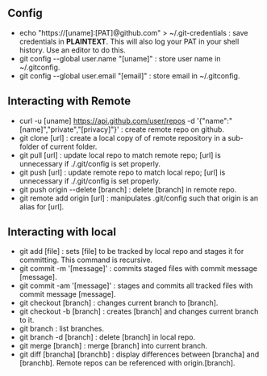 ## Config
- echo "https://[uname]:[PAT]@github.com" > ~/.git-credentials : save credentials in <strong>PLAINTEXT</strong>. This will also log your PAT in your shell history. Use an editor to do this.
- git config --global user.name "[uname]" : store user name in ~/.gitconfig.
- git config --global user.email "[email]" : store email in ~/.gitconfig.

## Interacting with Remote
- curl -u [uname] https://api.github.com/user/repos -d '{"name":"[name]","private","[privacy]"}' : create remote repo on github.
- git clone [url] : create a local copy of of remote repository in a sub-folder of current folder.
- git pull [url] : update local repo to match remote repo; [url] is unnecessary if ./.git/config is set properly.
- git push [url] : update remote repo to match local repo; [url] is unnecessary if ./.git/config is set properly.
- git push origin --delete [branch] : delete [branch] in remote repo.
- git remote add origin [url] : manipulates .git/config such that origin is an alias for [url].

## Interacting with local
- git add [file] : sets [file] to be tracked by local repo and stages it for committing. This command is recursive.
- git commit -m '[message]' : commits staged files with commit message [message].
- git commit -am '[message]' : stages and commits all tracked files with commit message [message].
- git checkout [branch] : changes current branch to [branch].
- git checkout -b [branch] : creates [branch] and changes current branch to it.
- git branch : list branches.
- git branch -d [branch] : delete [branch] in local repo.
- git merge [branch] : merge [branch] into current branch.
- git diff [brancha] [branchb] : display differences between [brancha] and [branchb]. Remote repos can be referenced with origin.[branch].

